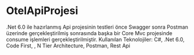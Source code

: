 # OtelApiProjesi
.Net 6.0 ile hazırlanmış Api projesinin testleri önce Swagger sonra Postman üzerinde gerçekleştirilmiş sonrasında başka bir Core Mvc projesinde consume işlemleri gerçekleştirilmiştir. Kullanılan Teknolojiler: C#, .Net 6.0, Code First, , N Tier Architecture, Postman, Rest Api
